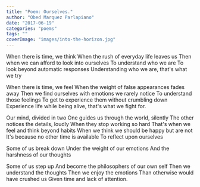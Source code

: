 ```yaml
---
title: "Poem: Ourselves."
author: "Obed Marquez Parlapiano"
date: "2017-06-19"
categories: "poems"
tags: ""
coverImage: "images/into-the-horizon.jpg"
---
```


When there is time, we think When the rush of everyday life leaves us Then when we can afford to look into ourselves To understand who we are To look beyond automatic responses Understanding who we are, that's what we try

When there is time, we feel When the weight of false appearances fades away Then we find ourselves with emotions we rarely notice To understand those feelings To get to experience them without crumbling down Experience life while being alive, that's what we fight for.

Our mind, divided in two One guides us through the world, silently The other notices the details, loudly When they stop working so hard That's when we feel and think beyond habits When we think we should be happy but are not It's because no other time is available To reflect upon ourselves

Some of us break down Under the weight of our emotions And the harshness of our thoughts

Some of us step up And become the philosophers of our own self Then we understand the thoughts Then we enjoy the emotions Than otherwise would have crushed us Given time and lack of attention.
